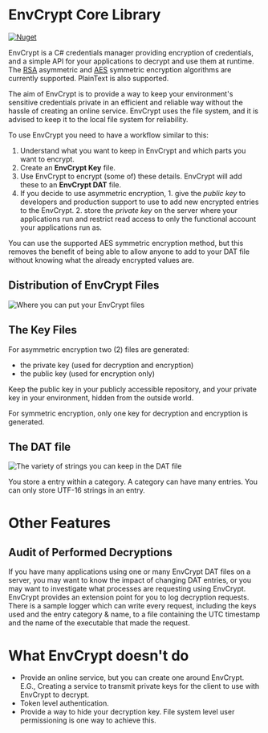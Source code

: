 EnvCrypt Core Library
===
[![Nuget](https://img.shields.io/nuget/v/envcrypt.core.svg)](http://nuget.org/packages/EnvCrypt.Core)

EnvCrypt is a C# credentials manager providing encryption of credentials, and a simple API for your applications to decrypt and use them at runtime.  The [RSA](http://en.wikipedia.org/wiki/RSA_%28cryptosystem%29) asymmetric and [AES](http://en.wikipedia.org/wiki/Advanced_Encryption_Standard) symmetric encryption algorithms are currently supported.  PlainText is also supported.

The aim of EnvCrypt is to provide a way to keep your environment's sensitive credentials private in an efficient and reliable way without the hassle of creating an online service.  EnvCrypt uses the file system, and it is advised to keep it to the local file system for reliability.

To use EnvCrypt you need to have a workflow similar to this:
  1. Understand what you want to keep in EnvCrypt and which parts you want to encrypt.
  2. Create an __EnvCrypt Key__ file.
  3. Use EnvCrypt to encrypt (some of) these details.  EnvCrypt will add these to an __EnvCrypt DAT__ file.
  4. If you decide to use asymmetric encryption,
    1. give the _public key_ to developers and production support to use to add new encrypted entries to the EnvCrypt.
    2. store the _private key_ on the server where your applications run and restrict read access to only the functional account your applications run as.

You can use the supported AES symmetric encryption method, but this removes the benefit of being able to allow anyone to add to your DAT file without knowing what the already encrypted values are.

Distribution of EnvCrypt Files
---
![Where you can put your EnvCrypt files](https://github.com/lammichael/EnvCrypt.Core/blob/master/docs/EnvCrypt-FileDistribution.png)


The Key Files
---
For asymmetric encryption two (2) files are generated:
* the private key (used for decryption and encryption)
* the public key (used for encryption only)

Keep the public key in your publicly accessible repository, and your private key in your environment, hidden from the outside world.

For symmetric encryption, only one key for decryption and encryption is generated.

The DAT file
---
![The variety of strings you can keep in the DAT file](https://github.com/lammichael/EnvCrypt.Core/blob/master/docs/DATTypesOfStringsExample.png)

You store a entry within a category. A category can have many entries. You can only store UTF-16 strings in an entry.


Other Features
===
Audit of Performed Decryptions
---
If you have many applications using one or many EnvCrypt DAT files on a server, you may want to know the impact of changing DAT entries, or you may want to investigate what processes are requesting using EnvCrypt.  EnvCrypt provides an extension point for you to log decryption requests.  There is a sample logger which can write every request, including the keys used and the entry category & name, to a file containing the UTC timestamp and the name of the executable that made the request.

What EnvCrypt doesn't do
===
* Provide an online service, but you can create one around EnvCrypt. E.G., Creating a service to transmit private keys for the client to use with EnvCrypt to decrypt.
* Token level authentication.
* Provide a way to hide your decryption key. File system level user permissioning is one way to achieve this.
